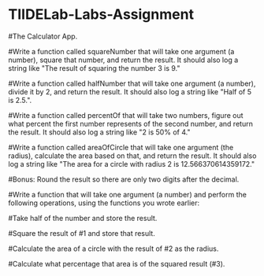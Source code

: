 # TIIDELab-Labs-Assignment

#The Calculator App.

#Write a function called squareNumber that will take one argument (a number), square that number, and return the result. It should also log a string like "The result of squaring the number 3 is 9."

#Write a function called halfNumber that will take one argument (a number), divide it by 2, and return the result. It should also log a string like "Half of 5 is 2.5.".

#Write a function called percentOf that will take two numbers, figure out what percent the first number represents of the second number, and return the result. It should also log a string like "2 is 50% of 4."

#Write a function called areaOfCircle that will take one argument (the radius), calculate the area based on that, and return the result. It should also log a string like "The area for a circle with radius 2 is 12.566370614359172."

#Bonus: Round the result so there are only two digits after the decimal.

#Write a function that will take one argument (a number) and perform the following operations, using the functions you wrote earlier:

#Take half of the number and store the result.

#Square the result of #1 and store that result.

#Calculate the area of a circle with the result of #2 as the radius.

#Calculate what percentage that area is of the squared result (#3).
